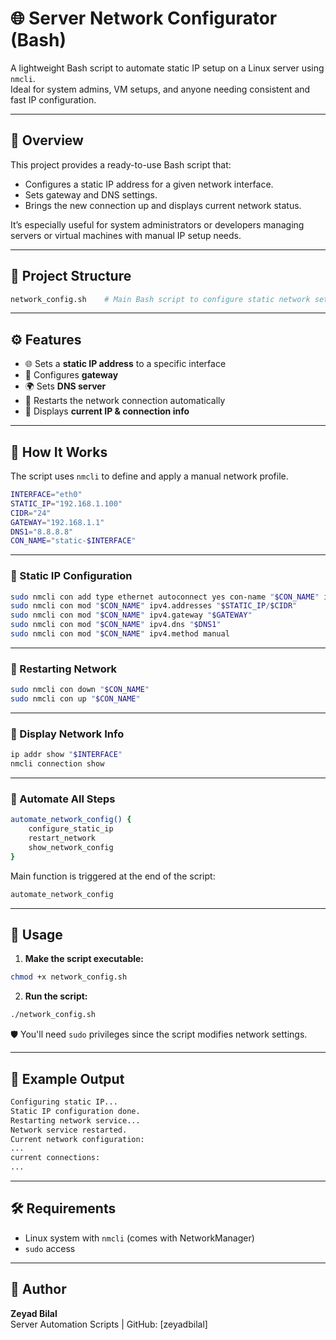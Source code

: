 # 🌐 Server Network Configurator (Bash)

A lightweight Bash script to automate static IP setup on a Linux server using `nmcli`.  
Ideal for system admins, VM setups, and anyone needing consistent and fast IP configuration.

---

## 🧠 Overview

This project provides a ready-to-use Bash script that:
- Configures a static IP address for a given network interface.
- Sets gateway and DNS settings.
- Brings the new connection up and displays current network status.

It’s especially useful for system administrators or developers managing servers or virtual machines with manual IP setup needs.

---

## 📁 Project Structure

```bash
network_config.sh    # Main Bash script to configure static network settings
```

---

## ⚙️ Features

- 🌐 Sets a **static IP address** to a specific interface
- 🚪 Configures **gateway**
- 🌍 Sets **DNS server**
- 🔁 Restarts the network connection automatically
- 📡 Displays **current IP & connection info**

---

## 🧠 How It Works

The script uses `nmcli` to define and apply a manual network profile.

```bash
INTERFACE="eth0"
STATIC_IP="192.168.1.100"
CIDR="24"
GATEWAY="192.168.1.1"
DNS1="8.8.8.8"
CON_NAME="static-$INTERFACE"
```

---

### 🔧 Static IP Configuration

```bash
sudo nmcli con add type ethernet autoconnect yes con-name "$CON_NAME" ifname "$INTERFACE"
sudo nmcli con mod "$CON_NAME" ipv4.addresses "$STATIC_IP/$CIDR"
sudo nmcli con mod "$CON_NAME" ipv4.gateway "$GATEWAY"
sudo nmcli con mod "$CON_NAME" ipv4.dns "$DNS1"
sudo nmcli con mod "$CON_NAME" ipv4.method manual
```

---

### 🔁 Restarting Network

```bash
sudo nmcli con down "$CON_NAME"
sudo nmcli con up "$CON_NAME"
```

---

### 📡 Display Network Info

```bash
ip addr show "$INTERFACE"
nmcli connection show
```

---

### 🤖 Automate All Steps

```bash
automate_network_config() {
    configure_static_ip
    restart_network
    show_network_config
}
```

Main function is triggered at the end of the script:

```bash
automate_network_config
```

---

## 🚀 Usage

1. **Make the script executable:**

```bash
chmod +x network_config.sh
```

2. **Run the script:**

```bash
./network_config.sh
```

🛡️ You'll need `sudo` privileges since the script modifies network settings.

---

## 🧪 Example Output

```txt
Configuring static IP...
Static IP configuration done.
Restarting network service...
Network service restarted.
Current network configuration:
...
current connections:
...
```

---

## 🛠️ Requirements

- Linux system with `nmcli` (comes with NetworkManager)
- `sudo` access

---

## 📌 Author

**Zeyad Bilal**  
Server Automation Scripts | GitHub: [zeyadbilal]
